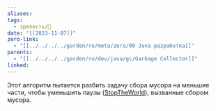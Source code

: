 ```yaml
---
aliases: 
tags:
  - зрелость/🌱
date: "[[2023-11-07]]"
zero-link:
  - "[[../../../../garden/ru/meta/zero/00 Java разработка]]"
parents:
  - "[[../../../../garden/ru/dev/java/gc/Garbage Collector]]"
linked: 
---
```

Этот алгоритм пытается разбить задачу сбора мусора на меньшие части, чтобы уменьшить паузы ([StopTheWorld](StopTheWorld.md)), вызванные сбором мусора.